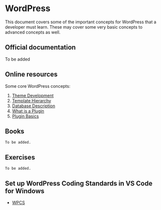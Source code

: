 # WordPress

This document covers some of the important concepts for WordPress that a developer must learn. These may cover some very basic concepts to advanced concepts as well.


## Official documentation
To be added


## Online resources

Some core WordPress concepts:
1. [Theme Development](https://codex.wordpress.org/Theme_Development/)
2. [Template Hierarchy](https://developer.wordpress.org/themes/basics/template-hierarchy/)
3. [Database Description](https://codex.wordpress.org/Database_Description)
4. [What is a Plugin](https://developer.wordpress.org/plugins/intro/what-is-a-plugin/)
5. [Plugin Basics](https://developer.wordpress.org/plugins/plugin-basics/)

## Books
`To be added.`

## Exercises
`To be added.`

## Set up WordPress Coding Standards in VS Code for Windows
- [WPCS](WPCS.md/)

